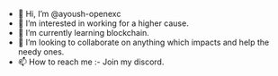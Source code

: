 - 👋 Hi, I’m @ayoush-openexc
- 👀 I’m interested in working for a higher cause.
- 🌱 I’m currently learning blockchain.
- 💞️ I’m looking to collaborate on anything which impacts and help the needy ones.
- 📫 How to reach me :- Join my discord.

<!---
ayoush-openexc/ayoush-openexc is a ✨ special ✨ repository because its `README.md` (this file) appears on your GitHub profile.
You can click the Preview link to take a look at your changes.
--->

